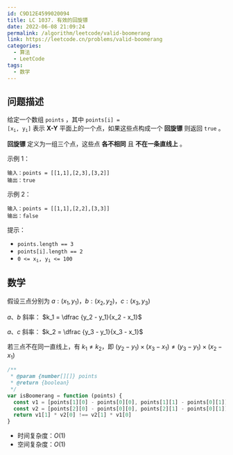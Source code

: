 ```yaml
---
id: C9D12E4599020094
title: LC 1037. 有效的回旋镖
date: 2022-06-08 21:09:24
permalink: /algorithm/leetcode/valid-boomerang
link: https://leetcode.cn/problems/valid-boomerang
categories:
  - 算法
  - LeetCode
tags:
  - 数学
---
```


<Level :type='1'/>

## 问题描述

给定一个数组 `points` ，其中 <code>points[i] = [x<sub>i</sub>, y<sub>i</sub>]</code> 表示 **X-Y** 平面上的一个点，如果这些点构成一个 **回旋镖** 则返回 `true` 。

**回旋镖** 定义为一组三个点，这些点 **各不相同** 且 **不在一条直线上** 。

示例 1：

```text
输入：points = [[1,1],[2,3],[3,2]]
输出：true
```

示例 2：

```text
输入：points = [[1,1],[2,2],[3,3]]
输出：false

```

提示：

- `points.length == 3`
- `points[i].length == 2`
- <code>0 <= x<sub>i</sub>, y<sub>i</sub> <= 100</code>

## 数学

假设三点分别为 $a:(x_1,y_1)$，$b:(x_2,y_2)$，$c:(x_3,y_3)$

$a、b$ 斜率： $k_1 = \dfrac {y_2 - y_1}{x_2 - x_1}$

$a、c$ 斜率： $k_2 = \dfrac {y_3 - y_1}{x_3 - x_1}$

若三点不在同一直线上，有 $k_1 \neq k_2$，即 $(y_2 - y_1) \times (x_3 - x_1) \neq (y_3 - y_1) \times (x_2 - x_1)$

```javascript
/**
 * @param {number[][]} points
 * @return {boolean}
 */
var isBoomerang = function (points) {
  const v1 = [points[1][0] - points[0][0], points[1][1] - points[0][1]]
  const v2 = [points[2][0] - points[0][0], points[2][1] - points[0][1]]
  return v1[1] * v2[0] !== v2[1] * v1[0]
}
```

- 时间复杂度：$O(1)$
- 空间复杂度：$O(1)$
